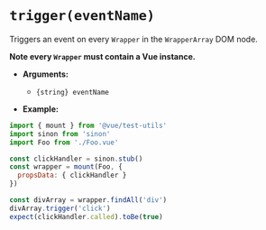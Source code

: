 # `trigger(eventName)`

Triggers an event on every `Wrapper` in the `WrapperArray` DOM node.

**Note every `Wrapper` must contain a Vue instance.**

- **Arguments:**
  - `{string} eventName`

- **Example:**

```js
import { mount } from '@vue/test-utils'
import sinon from 'sinon'
import Foo from './Foo.vue'

const clickHandler = sinon.stub()
const wrapper = mount(Foo, {
  propsData: { clickHandler }
})

const divArray = wrapper.findAll('div')
divArray.trigger('click')
expect(clickHandler.called).toBe(true)
```
